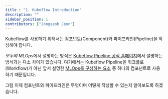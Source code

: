 ```yaml
---
title : "1. Kubeflow Introduction"
description: ""
sidebar_position: 1
contributors: ["Jongseob Jeon"]
---
```


Kubeflow를 사용하기 위해서는 컴포넌트(Component)와 파이프라인(Pipeline)을 작성해야 합니다.

*모두의 MLOps*에서 설명하는 방식은 [Kubeflow Pipeline 공식 홈페이지](https://www.kubeflow.org/docs/components/pipelines/overview/quickstart/)에서 설명하는 방식과는 다소 차이가 있습니다. 여기에서는 Kubeflow Pipeline을 워크플로(Workflow)가 아닌 앞서 설명한 [MLOps를 구성하는 요소](../kubeflow/kubeflow-concepts.md#component-contents) 중 하나의 컴포넌트로 사용하기 때문입니다.

그럼 이제 컴포넌트와 파이프라인은 무엇이며 어떻게 작성할 수 있는지 알아보도록 하겠습니다.
